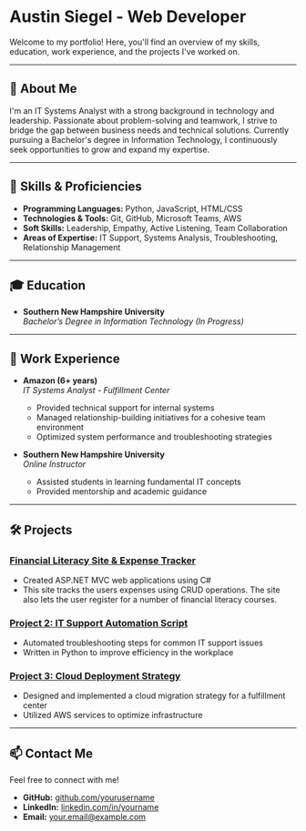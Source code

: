 # Austin Siegel - Web Developer


Welcome to my portfolio! Here, you'll find an overview of my skills, education, work experience, and the projects I've worked on.

---

## 🚀 About Me
I'm an IT Systems Analyst with a strong background in technology and leadership. Passionate about problem-solving and teamwork, I strive to bridge the gap between business needs and technical solutions. Currently pursuing a Bachelor's degree in Information Technology, I continuously seek opportunities to grow and expand my expertise.

---

## 🔧 Skills & Proficiencies
- **Programming Languages:** Python, JavaScript, HTML/CSS
- **Technologies & Tools:** Git, GitHub, Microsoft Teams, AWS
- **Soft Skills:** Leadership, Empathy, Active Listening, Team Collaboration
- **Areas of Expertise:** IT Support, Systems Analysis, Troubleshooting, Relationship Management

---

## 🎓 Education
- **Southern New Hampshire University**  
  *Bachelor’s Degree in Information Technology (In Progress)*

---

## 💼 Work Experience
- **Amazon (6+ years)**  
  *IT Systems Analyst - Fulfillment Center*
  - Provided technical support for internal systems
  - Managed relationship-building initiatives for a cohesive team environment
  - Optimized system performance and troubleshooting strategies

- **Southern New Hampshire University**  
  *Online Instructor*
  - Assisted students in learning fundamental IT concepts
  - Provided mentorship and academic guidance

---

## 🛠️ Projects
### [Financial Literacy Site & Expense Tracker](https://github.com/SiegelAV/Smart-Expenses-App)
- Created ASP.NET MVC web applications using C#
- This site tracks the users expenses using CRUD operations. The site also lets the user register for a number of financial literacy courses. 

### [Project 2: IT Support Automation Script](#)
- Automated troubleshooting steps for common IT support issues
- Written in Python to improve efficiency in the workplace

### [Project 3: Cloud Deployment Strategy](#)
- Designed and implemented a cloud migration strategy for a fulfillment center
- Utilized AWS services to optimize infrastructure

---

## 📫 Contact Me
Feel free to connect with me!
- **GitHub:** [github.com/yourusername](https://github.com/yourusername)
- **LinkedIn:** [linkedin.com/in/yourname](https://linkedin.com/in/yourname)
- **Email:** your.email@example.com
